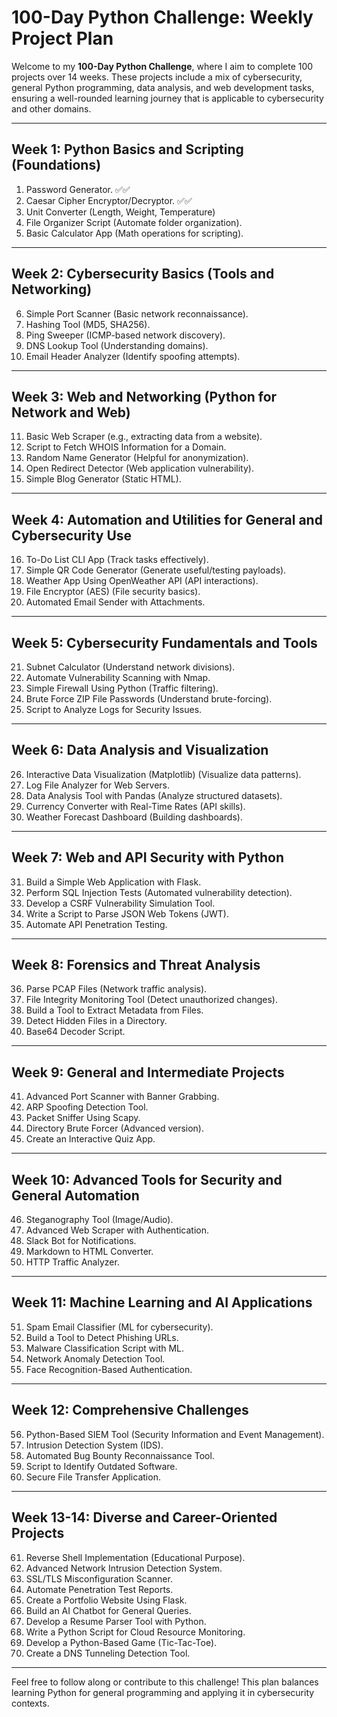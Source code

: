 # 100-Day Python Challenge: Weekly Project Plan

Welcome to my **100-Day Python Challenge**, where I aim to complete 100 projects over 14 weeks. These projects include a mix of cybersecurity, general Python programming, data analysis, and web development tasks, ensuring a well-rounded learning journey that is applicable to cybersecurity and other domains.

---

## Week 1: Python Basics and Scripting (Foundations)
1. Password Generator. ✅✅
2. Caesar Cipher Encryptor/Decryptor. ✅✅
3. Unit Converter (Length, Weight, Temperature)
4. File Organizer Script (Automate folder organization).
5. Basic Calculator App (Math operations for scripting).

---

## Week 2: Cybersecurity Basics (Tools and Networking)
6. Simple Port Scanner (Basic network reconnaissance).
7. Hashing Tool (MD5, SHA256).
8. Ping Sweeper (ICMP-based network discovery).
9. DNS Lookup Tool (Understanding domains).
10. Email Header Analyzer (Identify spoofing attempts).

---

## Week 3: Web and Networking (Python for Network and Web)
11. Basic Web Scraper (e.g., extracting data from a website).
12. Script to Fetch WHOIS Information for a Domain.
13. Random Name Generator (Helpful for anonymization).
14. Open Redirect Detector (Web application vulnerability).
15. Simple Blog Generator (Static HTML).

---

## Week 4: Automation and Utilities for General and Cybersecurity Use
16. To-Do List CLI App (Track tasks effectively).
17. Simple QR Code Generator (Generate useful/testing payloads).
18. Weather App Using OpenWeather API (API interactions).
19. File Encryptor (AES) (File security basics).
20. Automated Email Sender with Attachments.

---

## Week 5: Cybersecurity Fundamentals and Tools
21. Subnet Calculator (Understand network divisions).
22. Automate Vulnerability Scanning with Nmap.
23. Simple Firewall Using Python (Traffic filtering).
24. Brute Force ZIP File Passwords (Understand brute-forcing).
25. Script to Analyze Logs for Security Issues.

---

## Week 6: Data Analysis and Visualization
26. Interactive Data Visualization (Matplotlib) (Visualize data patterns).
27. Log File Analyzer for Web Servers.
28. Data Analysis Tool with Pandas (Analyze structured datasets).
29. Currency Converter with Real-Time Rates (API skills).
30. Weather Forecast Dashboard (Building dashboards).

---

## Week 7: Web and API Security with Python
31. Build a Simple Web Application with Flask.
32. Perform SQL Injection Tests (Automated vulnerability detection).
33. Develop a CSRF Vulnerability Simulation Tool.
34. Write a Script to Parse JSON Web Tokens (JWT).
35. Automate API Penetration Testing.

---

## Week 8: Forensics and Threat Analysis
36. Parse PCAP Files (Network traffic analysis).
37. File Integrity Monitoring Tool (Detect unauthorized changes).
38. Build a Tool to Extract Metadata from Files.
39. Detect Hidden Files in a Directory.
40. Base64 Decoder Script.

---

## Week 9: General and Intermediate Projects
41. Advanced Port Scanner with Banner Grabbing.
42. ARP Spoofing Detection Tool.
43. Packet Sniffer Using Scapy.
44. Directory Brute Forcer (Advanced version).
45. Create an Interactive Quiz App.

---

## Week 10: Advanced Tools for Security and General Automation
46. Steganography Tool (Image/Audio).
47. Advanced Web Scraper with Authentication.
48. Slack Bot for Notifications.
49. Markdown to HTML Converter.
50. HTTP Traffic Analyzer.

---

## Week 11: Machine Learning and AI Applications
51. Spam Email Classifier (ML for cybersecurity).
52. Build a Tool to Detect Phishing URLs.
53. Malware Classification Script with ML.
54. Network Anomaly Detection Tool.
55. Face Recognition-Based Authentication.

---

## Week 12: Comprehensive Challenges
56. Python-Based SIEM Tool (Security Information and Event Management).
57. Intrusion Detection System (IDS).
58. Automated Bug Bounty Reconnaissance Tool.
59. Script to Identify Outdated Software.
60. Secure File Transfer Application.

---

## Week 13-14: Diverse and Career-Oriented Projects
61. Reverse Shell Implementation (Educational Purpose).
62. Advanced Network Intrusion Detection System.
63. SSL/TLS Misconfiguration Scanner.
64. Automate Penetration Test Reports.
65. Create a Portfolio Website Using Flask.
66. Build an AI Chatbot for General Queries.
67. Develop a Resume Parser Tool with Python.
68. Write a Python Script for Cloud Resource Monitoring.
69. Develop a Python-Based Game (Tic-Tac-Toe).
70. Create a DNS Tunneling Detection Tool.

---

Feel free to follow along or contribute to this challenge! This plan balances learning Python for general programming and applying it in cybersecurity contexts.
